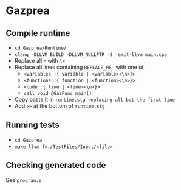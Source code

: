 # Gazprea

## Compile runtime

 - `cd Gazprea/Runtime/`
 - `clang -DLLVM_BUILD -DLLVM_NULLPTR -S -emit-llvm main.cpp`
 - Replace all `<` with `\<`
 - Replace all lines containing `REPLACE_ME-` with one of
   - `<variables :{ variable | <variable><\n>}>`
   - `<functions :{ function | <function><\n>}>`
   - `<code :{ line | <line><\n>}>`
   - `call void @GazFunc_main()`
 - Copy paste it in `runtime.stg replacing all but the first line`
 - Add `>>` at the bottom of `runtime.stg`

## Running tests

 - `cd Gazprea`
 - `make llvm f=./TestFiles/Input/<file>`

## Checking generated code

See `program.s`
